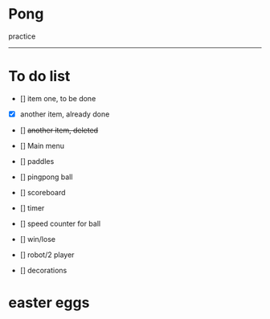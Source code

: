 # Pong
practice

--- 

# To do list
- [] item one, to be done
- [x] another item, already done
- [] <del> another item, deleted



- [] Main menu
- [] paddles
- [] pingpong ball
- [] scoreboard
- [] timer
- [] speed counter for ball
- [] win/lose
- [] robot/2 player
- [] decorations
# easter eggs